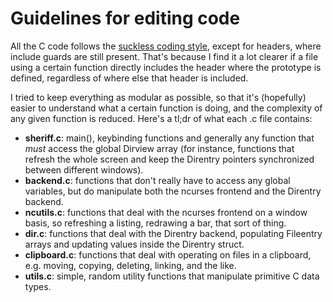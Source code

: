 # Guidelines for editing code

All the C code follows the
[suckless coding style](https://suckless.org/coding_style),
except for headers, where include guards are still present.
That's because I find it a lot clearer if a file using a certain function
directly includes the header where the prototype is defined, regardless of where
else that header is included.

I tried to keep everything as modular as possible, so that it's (hopefully)
easier to understand what a certain function is doing, and the complexity of any
given function is reduced. Here's a tl;dr of what each .c file contains:

* **sheriff.c**: main(), keybinding functions and generally any function that
  *must* access the global Dirview array (for instance, functions that refresh
  the whole screen and keep the Direntry pointers synchronized between different
  windows).
* **backend.c**: functions that don't really have to access any global
  variables, but do manipulate both the ncurses frontend and the Direntry
  backend.
* **ncutils.c**: functions that deal with the ncurses frontend on a window
  basis, so refreshing a listing, redrawing a bar, that sort of thing.
* **dir.c**: functions that deal with the Direntry backend, populating Fileentry
  arrays and updating values inside the Direntry struct.
* **clipboard.c**: functions that deal with operating on files in a clipboard,
  e.g. moving, copying, deleting, linking, and the like.
* **utils.c**: simple, random utility functions that manipulate primitive C data
  types.

